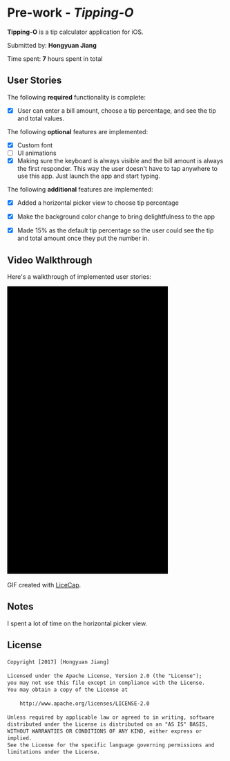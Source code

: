 # Pre-work - *Tipping-O*

**Tipping-O** is a tip calculator application for iOS.

Submitted by: **Hongyuan Jiang**

Time spent: **7** hours spent in total

## User Stories

The following **required** functionality is complete:
* [x] User can enter a bill amount, choose a tip percentage, and see the tip and total values.

The following **optional** features are implemented:
* [x] Custom font
* [ ] UI animations
* [x] Making sure the keyboard is always visible and the bill amount is always the first responder. This way the user doesn't have to tap anywhere to use this app. Just launch the app and start typing.

The following **additional** features are implemented:

- [x] Added a horizontal picker view to choose tip percentage
- [x] Make the background color change to bring delightfulness to the app
- [x] Made 15% as the default tip percentage so the user could see the tip and total amount once they put the number in.


## Video Walkthrough 

Here's a walkthrough of implemented user stories:

<a href="/Tipping-O demo6.gif" target="_blank"><img src='/Tipping-O demo6.gif' title='Video Walkthrough' width='' alt='Video Walkthrough'/></a>

GIF created with [LiceCap](http://www.cockos.com/licecap/).

## Notes

I spent a lot of time on the horizontal picker view.

## License

    Copyright [2017] [Hongyuan Jiang]

    Licensed under the Apache License, Version 2.0 (the "License");
    you may not use this file except in compliance with the License.
    You may obtain a copy of the License at

        http://www.apache.org/licenses/LICENSE-2.0

    Unless required by applicable law or agreed to in writing, software
    distributed under the License is distributed on an "AS IS" BASIS,
    WITHOUT WARRANTIES OR CONDITIONS OF ANY KIND, either express or implied.
    See the License for the specific language governing permissions and
    limitations under the License.
